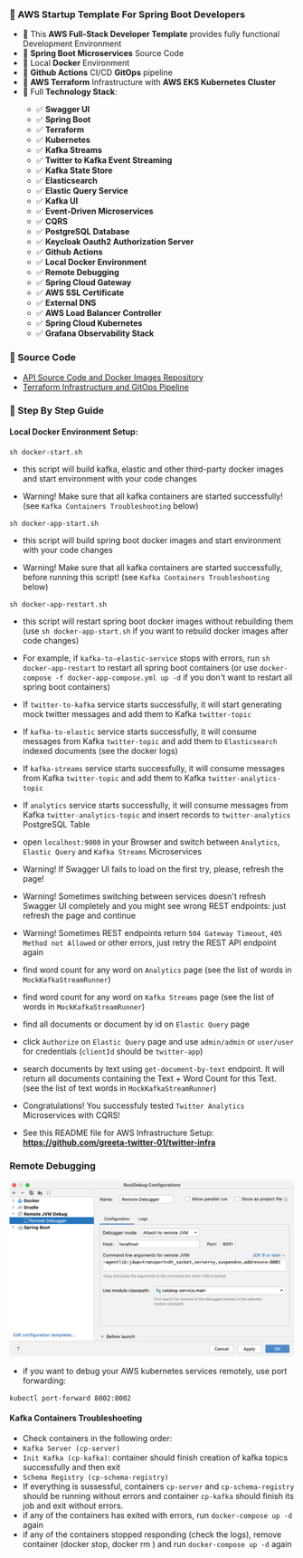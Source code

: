 ### 📖 AWS Startup Template For Spring Boot Developers

<ul style="list-style-type:disc">
  <li>📖 This <b>AWS Full-Stack Developer Template</b> provides fully functional Development Environment</li>
    <li>📖 <b>Spring Boot Microservices</b> Source Code</li>
    <li>📖 Local <b>Docker</b> Environment</li>
    <li>📖 <b>Github Actions</b> CI/CD <b>GitOps</b> pipeline</li>
    <li>📖 <b>AWS Terraform</b> Infrastructure with <b>AWS EKS Kubernetes Cluster</b></li>
  <li>📖 Full <b>Technology Stack</b>:</li>
  <ul>
    <li>✅ <b>Swagger UI</b></li>
    <li>✅ <b>Spring Boot</b></li>
    <li>✅ <b>Terraform</b></li>
    <li>✅ <b>Kubernetes</b></li>
    <li>✅ <b>Kafka Streams</b></li>
    <li>✅ <b>Twitter to Kafka Event Streaming</b></li>
    <li>✅ <b>Kafka State Store</b></li>
    <li>✅ <b>Elasticsearch</b></li>
    <li>✅ <b>Elastic Query Service</b></li>
    <li>✅ <b>Kafka UI</b></li>
    <li>✅ <b>Event-Driven Microservices</b></li>
    <li>✅ <b>CQRS</b></li>
    <li>✅ <b>PostgreSQL Database</b></li>
    <li>✅ <b>Keycloak Oauth2 Authorization Server</b></li>
    <li>✅ <b>Github Actions</b></li>
    <li>✅ <b>Local Docker Environment</b></li>
    <li>✅ <b>Remote Debugging</b></li>
    <li>✅ <b>Spring Cloud Gateway</b></li>    
    <li>✅ <b>AWS SSL Certificate</b></li>  
    <li>✅ <b>External DNS</b></li>  
    <li>✅ <b>AWS Load Balancer Controller</b></li>  
    <li>✅ <b>Spring Cloud Kubernetes</b></li>  
    <li>✅ <b>Grafana Observability Stack</b></li>
  </ul>
</ul>

### 📖 Source Code

- [API Source Code and Docker Images Repository](https://github.com/greeta-twitter-01/twitter-api)
- [Terraform Infrastructure and GitOps Pipeline](https://github.com/greeta-twitter-01/twitter-infra)

### 📖 Step By Step Guide

#### Local Docker Environment Setup:

```
sh docker-start.sh
```

- this script will build kafka, elastic and other third-party docker images and start environment with your code changes

- Warning! Make sure that all kafka containers are started successfully! (see `Kafka Containers Troubleshooting` below)

```
sh docker-app-start.sh
```

- this script will build spring boot docker images and start environment with your code changes

- Warning! Make sure that all kafka containers are started successfully, before running this script! (see `Kafka Containers Troubleshooting` below)

```
sh docker-app-restart.sh
```

- this script will restart spring boot docker images without rebuilding them (use `sh docker-app-start.sh` if you want to rebuild docker images after code changes)

- For example, if `kafka-to-elastic-service` stops with errors, run `sh docker-app-restart` to restart all spring boot containers (or use `docker-compose -f docker-app-compose.yml up -d` if you don't want to restart all spring boot containers)

- If `twitter-to-kafka` service starts successfully, it will start generating mock twitter messages and add them to Kafka `twitter-topic`

- If `kafka-to-elastic` service starts successfully, it will consume messages from Kafka `twitter-topic` and add them to `Elasticsearch` indexed documents (see the docker logs)

- If `kafka-streams` service starts successfully, it will consume messages from Kafka `twitter-topic` and add them to Kafka `twitter-analytics-topic`

- If `analytics` service starts successfully, it will consume messages from Kafka `twitter-analytics-topic` and insert records to `twitter-analytics` PostgreSQL Table

- open `localhost:9000` in your Browser and switch between `Analytics`, `Elastic Query` and `Kafka Streams` Microservices

- Warning! If Swagger UI fails to load on the first try, please, refresh the page!

- Warning! Sometimes switching between services doesn't refresh Swagger UI completely and you might see wrong REST endpoints: just refresh the page and continue

- Warning! Sometimes REST endpoints return `504 Gateway Timeout`, `405 Method not Allowed` or other errors, just retry the REST API endpoint again


- find word count for any word on `Analytics` page (see the list of words in `MockKafkaStreamRunner`)

- find word count for any word on `Kafka Streams` page (see the list of words in `MockKafkaStreamRunner`)

- find all documents or document by id on `Elastic Query` page

- click `Authorize` on `Elastic Query` page and use `admin/admin` or `user/user` for credentials (`clientId` should be `twitter-app`)

- search documents by text using `get-document-by-text` endpoint. It will return all documents containing the Text + Word Count for this Text. (see the list of text words in `MockKafkaStreamRunner`)

- Congratulations! You successfuly tested `Twitter Analytics` Microservices with CQRS!

- See this README file for AWS Infrastructure Setup: **https://github.com/greeta-twitter-01/twitter-infra**


### Remote Debugging

![Configuration to debug a containerized Java application from IntelliJ IDEA](documentation/06-14.png)

- if you want to debug your AWS kubernetes services remotely, use port forwarding:

```
kubectl port-forward 8002:8002
```


#### Kafka Containers Troubleshooting

- Check containers in the following order:
- `Kafka Server (cp-server)`
- `Init Kafka (cp-kafka)`: container should finish creation of kafka topics successfully and then exit
- `Schema Registry (cp-schema-registry)`
- If everything is sussessful, containers `cp-server` and `cp-schema-registry` should be running without errors and container `cp-kafka` should finish its job and exit without errors.
- if any of the containers has exited with errors, run `docker-compose up -d` again
- if any of the containers stopped responding (check the logs), remove container (docker stop, docker rm ) and run `docker-compose up -d` again
